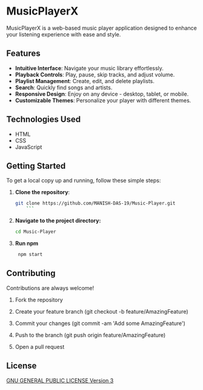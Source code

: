 # MusicPlayerX

MusicPlayerX is a web-based music player application designed to enhance your listening experience with ease and style.

## Features

- **Intuitive Interface**: Navigate your music library effortlessly.
- **Playback Controls**: Play, pause, skip tracks, and adjust volume.
- **Playlist Management**: Create, edit, and delete playlists.
- **Search**: Quickly find songs and artists.
- **Responsive Design**: Enjoy on any device - desktop, tablet, or mobile.
- **Customizable Themes**: Personalize your player with different themes.

## Technologies Used

- HTML
- CSS
- JavaScript

## Getting Started

To get a local copy up and running, follow these simple steps:

1. **Clone the repository**:
   ```bash
   git clone https://github.com/MANISH-DAS-19/Music-Player.git
       ```
2. **Navigate to the project directory:**
    ```bash
    cd Music-Player
    ```

3. **Run npm**
   ```bash
    npm start
    ```

## Contributing

Contributions are always welcome!

1. Fork the repository

2. Create your feature branch (git checkout -b feature/AmazingFeature)

3. Commit your changes (git commit -am 'Add some AmazingFeature')

4. Push to the branch (git push origin feature/AmazingFeature)

5. Open a pull request


## License

[ GNU GENERAL PUBLIC LICENSE Version 3](https://choosealicense.com/licenses/gpl-3.0/)
